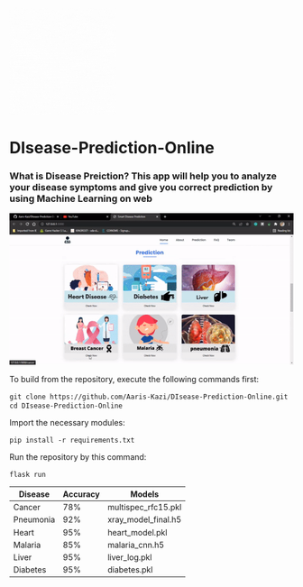 ﻿<img src = "https://github.com/Aaris-Kazi/DIsease-Prediction-Online/blob/main/preview_doc/logo.gif" height =190px width=190px>
 
 # DIsease-Prediction-Online
 ### What is Disease Preiction? This app will help you to analyze your disease symptoms and give you correct prediction by using Machine Learning on web 
 
<img src = "https://github.com/Aaris-Kazi/DIsease-Prediction-Online/blob/main/preview_doc/cancer.gif">

To build from the repository, execute the following commands first:

    git clone https://github.com/Aaris-Kazi/DIsease-Prediction-Online.git
    cd DIsease-Prediction-Online
    
Import the necessary modules:

    pip install -r requirements.txt
    

Run the repository by this command:

    flask run
    
| Disease   | Accuracy | Models |
|-----------|----------|--------|
| Cancer    | 78% | multispec_rfc15.pkl |
| Pneumonia | 92% | xray_model_final.h5 |
| Heart     | 95% | heart_model.pkl |
| Malaria   | 85% | malaria_cnn.h5 |
| Liver     | 95% | liver_log.pkl |
| Diabetes  | 95% | diabetes.pkl |
